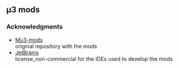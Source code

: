 ## µ3 mods


### Acknowledgments

- [Mu3-mods](https://gitea.tendokyu.moe/akanyan/mu3-mods)  
  original repository with the mods
- [JetBrains](https://www.jetbrains.com/)  
  license_non-commercial for the IDEs used to develop the mods